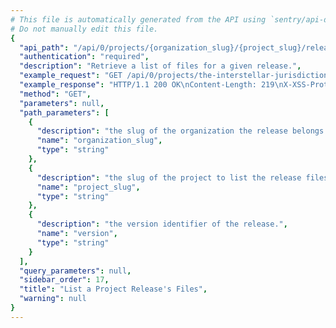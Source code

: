 ```yaml
---
# This file is automatically generated from the API using `sentry/api-docs/generator.py.`
# Do not manually edit this file.
{
  "api_path": "/api/0/projects/{organization_slug}/{project_slug}/releases/{version}/files/", 
  "authentication": "required", 
  "description": "Retrieve a list of files for a given release.", 
  "example_request": "GET /api/0/projects/the-interstellar-jurisdiction/pump-station/releases/cd5c599e185c87fe5de29e2a47d72ff5e4549779/files/ HTTP/1.1\nHost: sentry.io\nAuthorization: Bearer <token>", 
  "example_response": "HTTP/1.1 200 OK\nContent-Length: 219\nX-XSS-Protection: 1; mode=block\nX-Content-Type-Options: nosniff\nContent-Language: en\nAccess-Control-Expose-Headers: X-Sentry-Error, Retry-After\nVary: Accept-Language, Cookie\nAccess-Control-Allow-Methods: GET, POST, HEAD, OPTIONS\nLink: <https://sentry.io/api/0/projects/the-interstellar-jurisdiction/pump-station/releases/cd5c599e185c87fe5de29e2a47d72ff5e4549779/files/?&cursor=100:-1:1>; rel=\"previous\"; results=\"false\"; cursor=\"100:-1:1\", <https://sentry.io/api/0/projects/the-interstellar-jurisdiction/pump-station/releases/cd5c599e185c87fe5de29e2a47d72ff5e4549779/files/?&cursor=100:1:0>; rel=\"next\"; results=\"false\"; cursor=\"100:1:0\"\nAllow: GET, POST, HEAD, OPTIONS\nAccess-Control-Allow-Origin: *\nAccess-Control-Allow-Headers: X-Sentry-Auth, X-Requested-With, Origin, Accept, Content-Type, Authentication, Authorization\nContent-Type: application/json\nX-Frame-Options: deny\n\n[\n  {\n    \"dateCreated\": \"2020-03-23T15:31:07.153495Z\", \n    \"dist\": null, \n    \"headers\": {\n      \"Content-Type\": \"text/plain; encoding=utf-8\"\n    }, \n    \"id\": \"2\", \n    \"name\": \"/demo/message-for-you.txt\", \n    \"sha1\": \"2ef7bde608ce5404e97d5f042f95f89f1c232871\", \n    \"size\": 12\n  }\n]", 
  "method": "GET", 
  "parameters": null, 
  "path_parameters": [
    {
      "description": "the slug of the organization the release belongs to.", 
      "name": "organization_slug", 
      "type": "string"
    }, 
    {
      "description": "the slug of the project to list the release files of.", 
      "name": "project_slug", 
      "type": "string"
    }, 
    {
      "description": "the version identifier of the release.", 
      "name": "version", 
      "type": "string"
    }
  ], 
  "query_parameters": null, 
  "sidebar_order": 17, 
  "title": "List a Project Release's Files", 
  "warning": null
}
---
```

